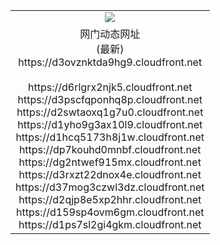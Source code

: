 ﻿<table>
  <tr></tr>
  <tr><td colspan=2 align=center><img src="https://d3ovznktda9hg9.cloudfront.net/Up/oGate.jpg" /></td></tr>
  <tr><td colspan=2 align=center>网门动态网址<br/>(最新)
<br>https://d3ovznktda9hg9.cloudfront.net
<br/>
<br>https://d6rlgrx2njk5.cloudfront.net
<br>https://d3pscfqponhq8p.cloudfront.net
<br>https://d2swtaoxq1g7u0.cloudfront.net
<br>https://d1yho9g3ax10l9.cloudfront.net
<br>https://d1hcq5173h8j1w.cloudfront.net
<br>https://dp7kouhd0mnbf.cloudfront.net
<br>https://dg2ntwef915mx.cloudfront.net
<br>https://d3rxzt22dnox4e.cloudfront.net
<br>https://d37mog3czwl3dz.cloudfront.net
<br>https://d2qjp8e5xp2hhr.cloudfront.net
<br>https://d159sp4ovm6gm.cloudfront.net
<br>https://d1ps7sl2gi4gkm.cloudfront.net
    </td>
  </tr>
</table>
